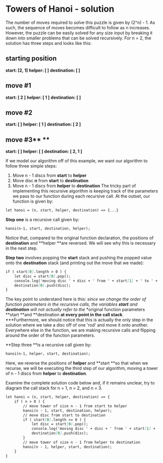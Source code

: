 # Towers of Hanoi - solution
The number of moves required to solve this puzzle is given by (2^n) - 1.  As such, the sequence of moves becomes difficult to follow as n increases.  However, the puzzle can be easily solved for any size input by breaking it down into smaller problems that can be solved recursively.  For n = 2, the solution has three steps and looks like this:
## starting position
**start: [2, 1]**
**helper: [ ]**
**destination: [ ]**

## move #1
**start: [ 2 ]**
**helper: [ 1 ]**
**destination: [ ]**

## move #2
**start: [ ]**
**helper: [ 1 ]**
**destination: [ 2 ]**

## move #3** **
**start: [ ]**
**helper: [ ]**
**destination: [ 2, 1 ]**


If we model our algorithm off of this example, we want our algorithm to follow three simple steps:
1. Move n - 1 discs from **start** to **helper**
1. Move disc **n** from **start** to **destination**
1. Move n - 1 discs from **helper** to **destination**
The tricky part of implementing this recursive algorithm is keeping track of the parameters we pass to our function during each recursive call.  At the outset, our function is given by: 
```markdown
let hanoi = (n, start, helper, destination) => {...}
```
**Step one** is a recursive call given by:
```markdown
hanoi(n-1, start, destination, helper);
```
Notice that, compared to the original function declaration, the positions of **destination** and **helper **are reversed.  We will see why this is necessary in the next step.

**Step two** involves popping the **start** stack and pushing the popped value onto the **destination** stack (and printing out the move that we made):
```markdown
if ( start[0].length > 0 ) {
    let disc = start[0].pop();
    console.log('moving disc ' + disc + ' from ' + start[1] + ' to ' + destination[1]);
    destination[0].push(disc);
}
```
The key point to understand here is this: *since we change the order of function parameters in the recursive calls, the variables **start** and **destination** will not actually refer to the* *original function parameters **start **and **destination **at every point in the call stack**.  ***Furthermore, we should notice that this is actually the only step in the solution where we take a disc off of one 'rod' and move it onto another. Everywhere else in the function, we are making recursive calls and flipping around the order of the function parameters.

**Step three **is a recursive call given by:
```markdown
hanoi(n-1, helper, start, destination);
```
Here, we reverse the positions of **helper** and **start **so that when we recurse, we will be executing the third step of our algorithm, moving a tower of n - 1 discs from **helper** to **destination**.

Examine the complete solution code below and, if it remains unclear, try to diagram the call stack for n = 1, n = 2, and n = 3.
```markdown
let hanoi = (n, start, helper, destination) => {
    if ( n > 0 ) {
        // move tower of size n - 1 from start to helper 
        hanoi(n - 1, start, destination, helper);
        // move disc from start to destination
        if ( start[0].length >= 0 ) {
            let disc = start[0].pop();
            console.log('moving disc ' + disc + ' from ' + start[1] + ' to ' + destination[1]);
            destination[0].push(disc);
        }
        // move tower of size n - 1 from helper to destination
        hanoi(n - 1, helper, start, destination);
    }
}
```
